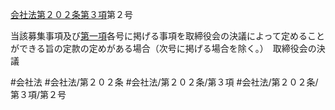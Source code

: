 [会社法第２０２条第３項](会社法＿＿＿＿第２０２条第３項)第２号

当該募集事項及び[第一項](会社法＿＿＿＿第２０２条第１項)各号に掲げる事項を取締役会の決議によって定めることができる旨の定款の定めがある場合（次号に掲げる場合を除く。）　取締役会の決議


#会社法
#会社法/第２０２条
#会社法/第２０２条/第３項
#会社法/第２０２条/第３項/第２号
